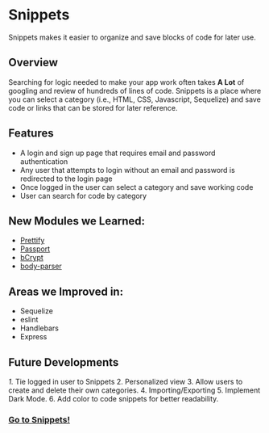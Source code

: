 # Snippets
Snippets makes it easier to organize and save blocks of code for later use.


## Overview
Searching for logic needed to make your app work often takes __A Lot__ of googling and review of hundreds of lines of code. Snippets is a place where you can select a category (i.e., HTML, CSS, Javascript, Sequelize) and save code or links that can be stored for later reference.


## Features
* A login and sign up page that requires email and password authentication
* Any user that attempts to login without an email and password is redirected to the login page
* Once logged in the user can select a category and save working code
* User can search for code by category

## New Modules we Learned:
* [Prettify](https://www.npmjs.com/package/prettify)
* [Passport](https://www.npmjs.com/package/passport)
* [bCrypt](https://www.npmjs.com/package/bcrypt)
* [body-parser](https://www.npmjs.com/package/body-parser)

## Areas we Improved in:
* Sequelize
* eslint
* Handlebars
* Express

## Future Developments
*1.* Tie logged in user to Snippets
2. Personalized view
3. Allow users to create and delete their own categories.
4. Importing/Exporting
5. Implement Dark Mode.
6. Add color to code snippets for better readability.



### [Go to Snippets!](https://morning-harbor-79094.herokuapp.com/)

